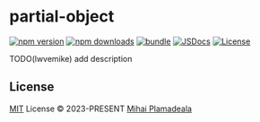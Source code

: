 # partial-object

[![npm version][npm-version-src]][npm-version-href]
[![npm downloads][npm-downloads-src]][npm-downloads-href]
[![bundle][bundle-src]][bundle-href]
[![JSDocs][jsdocs-src]][jsdocs-href]
[![License][license-src]][license-href]

TODO(lwvemike) add description

## License

[MIT](./LICENSE) License © 2023-PRESENT [Mihai Plamadeala](https://github.com/lwvemike)

<!-- Badges -->

[npm-version-src]: https://img.shields.io/npm/v/partial-object?style=flat&colorA=080f12&colorB=1fa669
[npm-version-href]: https://npmjs.com/package/partial-object
[npm-downloads-src]: https://img.shields.io/npm/dm/partial-object?style=flat&colorA=080f12&colorB=1fa669
[npm-downloads-href]: https://npmjs.com/package/partial-object
[bundle-src]: https://img.shields.io/bundlephobia/minzip/partial-object?style=flat&colorA=080f12&colorB=1fa669&label=minzip
[bundle-href]: https://bundlephobia.com/result?p=partial-object
[license-src]: https://img.shields.io/github/license/antfu/partial-object.svg?style=flat&colorA=080f12&colorB=1fa669
[license-href]: https://github.com/antfu/partial-object/blob/main/LICENSE
[jsdocs-src]: https://img.shields.io/badge/jsdocs-reference-080f12?style=flat&colorA=080f12&colorB=1fa669
[jsdocs-href]: https://www.jsdocs.io/package/partial-object
